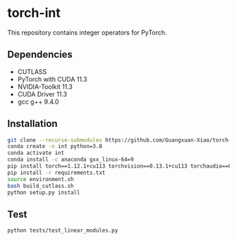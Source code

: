 # torch-int
This repository contains integer operators for PyTorch.

## Dependencies
- CUTLASS
- PyTorch with CUDA 11.3
- NVIDIA-Toolkit 11.3
- CUDA Driver 11.3
- gcc g++ 9.4.0

## Installation
```bash
git clone --recurse-submodules https://github.com/Guangxuan-Xiao/torch-int.git
conda create -n int python=3.8
conda activate int
conda install -c anaconda gxx_linux-64=9
pip install torch==1.12.1+cu113 torchvision==0.13.1+cu113 torchaudio==0.12.1 --extra-index-url https://download.pytorch.org/whl/cu113
pip install -r requirements.txt
source environment.sh
bash build_cutlass.sh
python setup.py install
```

## Test
```bash
python tests/test_linear_modules.py
```
